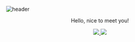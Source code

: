 ![header](https://capsule-render.vercel.app/api?type=waving&color=auto&height=300&section=header&text=Welcome%20to%20yeji's%20Github&fontSize=60&animation=fadeIn&fontAlignY=38&desc=Please%20Look%20around!&descAlignY=51&descAlign=62)
<p align='center'> Hello, nice to meet you! </p>
<p align='center'>
  <a href="https://github.com/rladpwl35/rladpwl35/labels/idea">
    <img src="https://img.shields.io/badge/IDEA%20ISSUE%20-%23F7DF1E.svg?&style=flat&&logoColor=white"/>
  </a>
  <a href="https://daffodil-meteor-e7d.notion.site/13b18ac4bbbb8007bf94e279b884eead">
    <img src="https://img.shields.io/badge/My_CV%20-%234FC08D.svg?&style=flat&&color=fedcba&&logoColor=white"/>
  </a>
</p>
